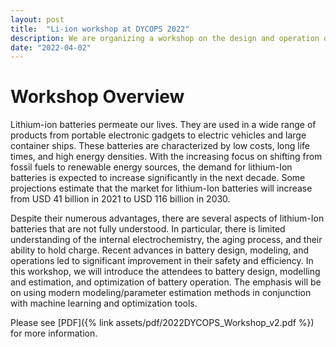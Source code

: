 ```yaml
---
layout: post
title:  "Li-ion workshop at DYCOPS 2022"
description: We are organizing a workshop on the design and operation of Li-ion batteries at DYCOPS 2022.
date: "2022-04-02"
---
```


# Workshop Overview
Lithium-ion batteries permeate our lives. They are used in a wide range of products from portable
electronic gadgets to electric vehicles and large container ships. These batteries are characterized
by low costs, long life times, and high energy densities. With the increasing focus on shifting from
fossil fuels to renewable energy sources, the demand for lithium-Ion batteries is expected to increase
significantly in the next decade. Some projections estimate that the market for lithium-Ion batteries
will increase from USD 41 billion in 2021 to USD 116 billion in 2030.

Despite their numerous advantages, there are several aspects of lithium-Ion batteries that are not
fully understood. In particular, there is limited understanding of the internal electrochemistry, the
aging process, and their ability to hold charge. Recent advances in battery design, modeling, and
operations led to significant improvement in their safety and efficiency. In this workshop, we will
introduce the attendees to battery design, modelling and estimation, and optimization of battery
operation. The emphasis will be on using modern modeling/parameter estimation methods in
conjunction with machine learning and optimization tools.

Please see [PDF]({% link assets/pdf/2022DYCOPS_Workshop_v2.pdf %}) for more information.